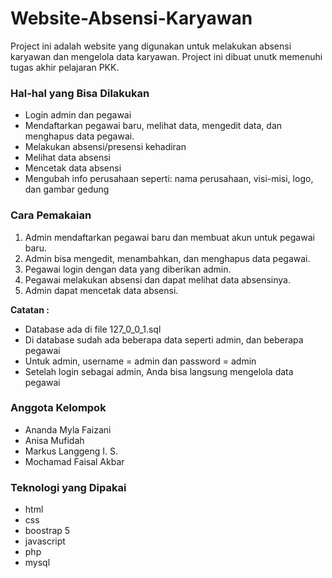 # Website-Absensi-Karyawan
Project ini adalah website yang digunakan untuk melakukan absensi karyawan dan mengelola data karyawan. Project ini dibuat unutk memenuhi tugas akhir pelajaran PKK.

### Hal-hal yang Bisa Dilakukan
- Login admin dan pegawai
- Mendaftarkan pegawai baru, melihat data, mengedit data, dan menghapus data pegawai.
- Melakukan absensi/presensi kehadiran
- Melihat data absensi
- Mencetak data absensi
- Mengubah info perusahaan seperti: nama perusahaan, visi-misi, logo, dan gambar gedung

### Cara Pemakaian
1. Admin mendaftarkan pegawai baru dan membuat akun untuk pegawai baru.
2. Admin bisa mengedit, menambahkan, dan menghapus data pegawai. 
3. Pegawai login dengan data yang diberikan admin.
4. Pegawai melakukan absensi dan dapat melihat data absensinya.
5. Admin dapat mencetak data absensi.

**Catatan :**
- Database ada di file 127_0_0_1.sql
- Di database sudah ada beberapa data seperti admin, dan beberapa pegawai
- Untuk admin, username = admin dan password = admin
- Setelah login sebagai admin, Anda bisa langsung mengelola data pegawai

### Anggota Kelompok
- Ananda Myla Faizani
- Anisa Mufidah
- Markus Langgeng I. S.
- Mochamad Faisal Akbar

### Teknologi yang Dipakai
- html
- css
- boostrap 5
- javascript
- php
- mysql
